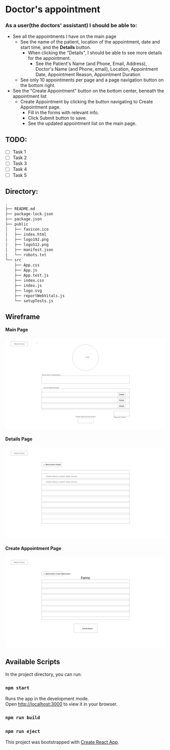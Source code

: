 # Doctor's appointment

### As a user(the doctors' assistant) I should be able to:
  - See all the appointments I have on the main page
    - See the name of the patient, location of the appointment, date and start time, and the **Details** button.
      - When clicking the "Details", I should be able to see more details for the appointment.
        - See the Patient's Name (and Phone, Email, Address), Doctor's Name (and Phone, email), Location, Appointment Date, Appointment Reason, Appointment Duration
    - See only 10 appointments per page and a page navigation button on the bottom right.
  - See the "Create Appointment" button on the bottom center, beneath the appointment list   
    - Create Appointment by clicking the button navigating to Create Appointment page.
      - Fill in the forms with relevant info.
      - Click Submit button to save.
      - See the updated appointment list on the main page.


## TODO:
- [ ] Task 1
- [ ] Task 2
- [ ] Task 3
- [ ] Task 4
- [ ] Task 5

## Directory:
```
.
├── README.md
├── package-lock.json
├── package.json
├── public
│   ├── favicon.ico
│   ├── index.html
│   ├── logo192.png
│   ├── logo512.png
│   ├── manifest.json
│   └── robots.txt
└── src
    ├── App.css
    ├── App.js
    ├── App.test.js
    ├── index.css
    ├── index.js
    ├── logo.svg
    ├── reportWebVitals.js
    └── setupTests.js
```

## Wireframe
#### Main Page
![Main Page](./public/wireframes/MainPage.png)
#### Details Page
![Details Page](./public/wireframes/AppointmentDetails.png)
#### Create Appointment Page
![Create Appointment Page](./public/wireframes/CreateAppointmentForm.png)

## Available Scripts

In the project directory, you can run:

### `npm start`
Runs the app in the development mode.\
Open [http://localhost:3000](http://localhost:3000) to view it in your browser.

### `npm run build`

### `npm run eject`

This project was bootstrapped with [Create React App](https://github.com/facebook/create-react-app).
